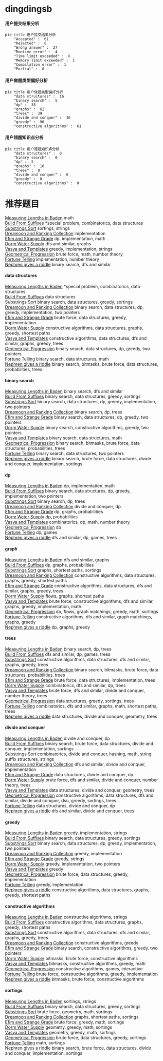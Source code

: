 # dingdingsb
<!-- tabs:start -->
#### **用户提交结果分析**

```mermaid
pie title 用户提交结果分析
    "Accepted" :  61
    "Rejected" :  0
    "Wrong answer" :  27
    "Runtime error" :  4
    "Time limit exceeded" :  6
    "Memory limit exceeded" :  1
    "Compilation error" :  1
    "Partial" :  0
```
#### **用户做题类型偏好分析**

```mermaid
pie title 用户做题类型偏好分析
    "data structures" :  16
    "binary search" :  5
    "dp" :  38
    "graphs" :  62
    "trees" :  39
    "divide and conquer" :  10
    "greedy" :  96
    "constructive algorithms" :  61
```
#### **用户错题知识点分析**

```mermaid
pie title 用户错题知识点分析
    "data structures" :  0
    "binary search" :  0
    "dp" :  5
    "graphs" :  10
    "trees" :  0
    "divide and conquer" :  0
    "greedy" :  0
    "constructive algorithms" :  0
```
<!-- tabs:end -->
# 推荐题目
[Measuring Lengths in Baden](http://codeforces.com/problemset/problem/125/A)		math		  
[Build From Suffixes](http://codeforces.com/problemset/problem/1488/H)		*special problem,
                        combinatorics,
                        data structures		  
[Substrings Sort](https://codeforces.com/contest/1489/problem/D)		sortings,
                        strings		  
[Dreamoon and Ranking Collection](http://codeforces.com/problemset/problem/1330/A)		implementation		  
[Efim and Strange Grade](https://codeforces.com/contest/719/problem/C)		dp,
                        implementation,
                        math		  
[Dorm Water Supply](https://codeforces.com/contest/108/problem/C)		dfs and similar,
                        graphs		  
[Vasya and Templates](https://codeforces.com/contest/1086/problem/C)		greedy,
                        implementation,
                        strings		  
[Geometrical Progression](http://codeforces.com/problemset/problem/758/F)		brute force,
                        math,
                        number theory		  
[Fortune Telling](http://codeforces.com/problemset/problem/59/B)		implementation,
                        number theory		  
[Nephren gives a riddle](https://codeforces.com/contest/897/problem/C)		binary search,
                        dfs and similar		  
<!-- tabs:start -->
#### **data structures**
[Measuring Lengths in Baden](http://codeforces.com/problemset/problem/1488/H)		*special problem,
                        combinatorics,
                        data structures		  
[Build From Suffixes](https://codeforces.com/contest/674/problem/G)		data structures		  
[Substrings Sort](http://codeforces.com/problemset/problem/754/D)		binary search,
                        data structures,
                        greedy,
                        sortings		  
[Dreamoon and Ranking Collection](http://codeforces.com/problemset/problem/777/C)		binary search,
                        data structures,
                        dp,
                        greedy,
                        implementation,
                        two pointers		  
[Efim and Strange Grade](http://codeforces.com/problemset/problem/1495/E)		brute force,
                        data structures,
                        greedy,
                        implementation		  
[Dorm Water Supply](http://codeforces.com/problemset/problem/525/D)		constructive algorithms,
                        data structures,
                        graphs,
                        greedy,
                        shortest paths		  
[Vasya and Templates](https://codeforces.com/contest/1287/problem/D)		constructive algorithms,
                        data structures,
                        dfs and similar,
                        graphs,
                        greedy,
                        trees		  
[Geometrical Progression](http://codeforces.com/problemset/problem/1492/C)		binary search,
                        data structures,
                        dp,
                        greedy,
                        two pointers		  
[Fortune Telling](http://codeforces.com/problemset/problem/1490/G)		binary search,
                        data structures,
                        math		  
[Nephren gives a riddle](http://codeforces.com/problemset/problem/1479/D)		binary search,
                        bitmasks,
                        brute force,
                        data structures,
                        probabilities,
                        trees		  
#### **binary search**
[Measuring Lengths in Baden](https://codeforces.com/contest/897/problem/C)		binary search,
                        dfs and similar		  
[Build From Suffixes](http://codeforces.com/problemset/problem/754/D)		binary search,
                        data structures,
                        greedy,
                        sortings		  
[Substrings Sort](http://codeforces.com/problemset/problem/777/C)		binary search,
                        data structures,
                        dp,
                        greedy,
                        implementation,
                        two pointers		  
[Dreamoon and Ranking Collection](http://codeforces.com/problemset/problem/932/D)		binary search,
                        dp,
                        trees		  
[Efim and Strange Grade](http://codeforces.com/problemset/problem/1492/C)		binary search,
                        data structures,
                        dp,
                        greedy,
                        two pointers		  
[Dorm Water Supply](http://codeforces.com/problemset/problem/1463/D)		binary search,
                        constructive algorithms,
                        greedy,
                        two pointers		  
[Vasya and Templates](http://codeforces.com/problemset/problem/1490/G)		binary search,
                        data structures,
                        math		  
[Geometrical Progression](http://codeforces.com/problemset/problem/1479/D)		binary search,
                        bitmasks,
                        brute force,
                        data structures,
                        probabilities,
                        trees		  
[Fortune Telling](http://codeforces.com/problemset/problem/1436/E)		binary search,
                        data structures,
                        two pointers		  
[Nephren gives a riddle](http://codeforces.com/problemset/problem/1461/D)		binary search,
                        brute force,
                        data structures,
                        divide and conquer,
                        implementation,
                        sortings		  
#### **dp**
[Measuring Lengths in Baden](https://codeforces.com/contest/719/problem/C)		dp,
                        implementation,
                        math		  
[Build From Suffixes](http://codeforces.com/problemset/problem/777/C)		binary search,
                        data structures,
                        dp,
                        greedy,
                        implementation,
                        two pointers		  
[Substrings Sort](http://codeforces.com/problemset/problem/932/D)		binary search,
                        dp,
                        trees		  
[Dreamoon and Ranking Collection](http://codeforces.com/problemset/problem/500/F)		divide and conquer,
                        dp		  
[Efim and Strange Grade](https://codeforces.com/contest/1314/problem/D)		dp,
                        graphs,
                        probabilities		  
[Dorm Water Supply](http://codeforces.com/problemset/problem/1172/C1)		dp,
                        probabilities		  
[Vasya and Templates](http://codeforces.com/problemset/problem/893/E)		combinatorics,
                        dp,
                        math,
                        number theory		  
[Geometrical Progression](http://codeforces.com/problemset/problem/698/A)		dp		  
[Fortune Telling](http://codeforces.com/problemset/problem/1382/B)		dp,
                        games		  
[Nephren gives a riddle](https://codeforces.com/contest/1405/problem/D)		dfs and similar,
                        dp,
                        games,
                        trees		  
#### **graph**
[Measuring Lengths in Baden](https://codeforces.com/contest/108/problem/C)		dfs and similar,
                        graphs		  
[Build From Suffixes](https://codeforces.com/contest/1314/problem/D)		dp,
                        graphs,
                        probabilities		  
[Substrings Sort](http://codeforces.com/problemset/problem/1422/D)		graphs,
                        shortest paths,
                        sortings		  
[Dreamoon and Ranking Collection](http://codeforces.com/problemset/problem/525/D)		constructive algorithms,
                        data structures,
                        graphs,
                        greedy,
                        shortest paths		  
[Efim and Strange Grade](https://codeforces.com/contest/1287/problem/D)		constructive algorithms,
                        data structures,
                        dfs and similar,
                        graphs,
                        greedy,
                        trees		  
[Dorm Water Supply](http://codeforces.com/problemset/problem/1307/G)		flows,
                        graphs,
                        shortest paths		  
[Vasya and Templates](http://codeforces.com/problemset/problem/1487/C)		brute force,
                        constructive algorithms,
                        dfs and similar,
                        graphs,
                        greedy,
                        implementation,
                        math		  
[Geometrical Progression](http://codeforces.com/problemset/problem/1437/C)		dp,
                        flows,
                        graph matchings,
                        greedy,
                        math,
                        sortings		  
[Fortune Telling](http://codeforces.com/problemset/problem/1470/D)		constructive algorithms,
                        dfs and similar,
                        graph matchings,
                        graphs,
                        greedy		  
[Nephren gives a riddle](http://codeforces.com/problemset/problem/1476/C)		dp,
                        graphs,
                        greedy		  
#### **trees**
[Measuring Lengths in Baden](http://codeforces.com/problemset/problem/932/D)		binary search,
                        dp,
                        trees		  
[Build From Suffixes](https://codeforces.com/contest/1405/problem/D)		dfs and similar,
                        dp,
                        games,
                        trees		  
[Substrings Sort](https://codeforces.com/contest/1287/problem/D)		constructive algorithms,
                        data structures,
                        dfs and similar,
                        graphs,
                        greedy,
                        trees		  
[Dreamoon and Ranking Collection](http://codeforces.com/problemset/problem/1479/D)		binary search,
                        bitmasks,
                        brute force,
                        data structures,
                        probabilities,
                        trees		  
[Efim and Strange Grade](http://codeforces.com/problemset/problem/1511/C)		brute force,
                        data structures,
                        implementation,
                        trees		  
[Dorm Water Supply](http://codeforces.com/problemset/problem/1499/F)		combinatorics,
                        dfs and similar,
                        dp,
                        trees		  
[Vasya and Templates](http://codeforces.com/problemset/problem/1491/E)		brute force,
                        dfs and similar,
                        divide and conquer,
                        number theory,
                        trees		  
[Geometrical Progression](http://codeforces.com/problemset/problem/1466/D)		data structures,
                        greedy,
                        sortings,
                        trees		  
[Fortune Telling](http://codeforces.com/problemset/problem/1495/D)		combinatorics,
                        dfs and similar,
                        graphs,
                        math,
                        shortest paths,
                        trees		  
[Nephren gives a riddle](http://codeforces.com/problemset/problem/1303/G)		data structures,
                        divide and conquer,
                        geometry,
                        trees		  
#### **divide and conquer**
[Measuring Lengths in Baden](http://codeforces.com/problemset/problem/500/F)		divide and conquer,
                        dp		  
[Build From Suffixes](http://codeforces.com/problemset/problem/1461/D)		binary search,
                        brute force,
                        data structures,
                        divide and conquer,
                        implementation,
                        sortings		  
[Substrings Sort](http://codeforces.com/problemset/problem/1466/G)		combinatorics,
                        divide and conquer,
                        hashing,
                        math,
                        string suffix structures,
                        strings		  
[Dreamoon and Ranking Collection](http://codeforces.com/problemset/problem/1490/D)		dfs and similar,
                        divide and conquer,
                        implementation		  
[Efim and Strange Grade](https://codeforces.com/contest/1483/problem/C)		data structures,
                        divide and conquer,
                        dp		  
[Dorm Water Supply](http://codeforces.com/problemset/problem/1491/E)		brute force,
                        dfs and similar,
                        divide and conquer,
                        number theory,
                        trees		  
[Vasya and Templates](http://codeforces.com/problemset/problem/1303/G)		data structures,
                        divide and conquer,
                        geometry,
                        trees		  
[Geometrical Progression](http://codeforces.com/problemset/problem/1494/D)		constructive algorithms,
                        data structures,
                        dfs and similar,
                        divide and conquer,
                        dsu,
                        greedy,
                        sortings,
                        trees		  
[Fortune Telling](http://codeforces.com/problemset/problem/1482/E)		data structures,
                        divide and conquer,
                        dp		  
[Nephren gives a riddle](http://codeforces.com/problemset/problem/566/C)		dfs and similar,
                        divide and conquer,
                        trees		  
#### **greedy**
[Measuring Lengths in Baden](https://codeforces.com/contest/1086/problem/C)		greedy,
                        implementation,
                        strings		  
[Build From Suffixes](http://codeforces.com/problemset/problem/754/D)		binary search,
                        data structures,
                        greedy,
                        sortings		  
[Substrings Sort](http://codeforces.com/problemset/problem/777/C)		binary search,
                        data structures,
                        dp,
                        greedy,
                        implementation,
                        two pointers		  
[Dreamoon and Ranking Collection](http://codeforces.com/problemset/problem/596/B)		greedy,
                        implementation		  
[Efim and Strange Grade](http://codeforces.com/problemset/problem/1153/C)		greedy,
                        strings		  
[Dorm Water Supply](http://codeforces.com/problemset/problem/381/A)		greedy,
                        implementation,
                        two pointers		  
[Vasya and Templates](http://codeforces.com/problemset/problem/33/C)		greedy		  
[Geometrical Progression](http://codeforces.com/problemset/problem/1495/E)		brute force,
                        data structures,
                        greedy,
                        implementation		  
[Fortune Telling](http://codeforces.com/problemset/problem/1000/A)		greedy,
                        implementation		  
[Nephren gives a riddle](http://codeforces.com/problemset/problem/525/D)		constructive algorithms,
                        data structures,
                        graphs,
                        greedy,
                        shortest paths		  
#### **constructive algorithms**
[Measuring Lengths in Baden](http://codeforces.com/problemset/problem/766/A)		constructive algorithms,
                        strings		  
[Build From Suffixes](http://codeforces.com/problemset/problem/525/D)		constructive algorithms,
                        data structures,
                        graphs,
                        greedy,
                        shortest paths		  
[Substrings Sort](https://codeforces.com/contest/1287/problem/D)		constructive algorithms,
                        data structures,
                        dfs and similar,
                        graphs,
                        greedy,
                        trees		  
[Dreamoon and Ranking Collection](http://codeforces.com/problemset/problem/1493/A)		constructive algorithms,
                        greedy		  
[Efim and Strange Grade](http://codeforces.com/problemset/problem/1463/D)		binary search,
                        constructive algorithms,
                        greedy,
                        two pointers		  
[Dorm Water Supply](https://codeforces.com/contest/1456/problem/B)		bitmasks,
                        brute force,
                        constructive algorithms		  
[Vasya and Templates](http://codeforces.com/problemset/problem/1492/D)		bitmasks,
                        constructive algorithms,
                        greedy,
                        math		  
[Geometrical Progression](https://codeforces.com/contest/1504/problem/D)		constructive algorithms,
                        games,
                        interactive		  
[Fortune Telling](https://codeforces.com/contest/1483/problem/A)		brute force,
                        constructive algorithms,
                        greedy,
                        implementation		  
[Nephren gives a riddle](https://codeforces.com/contest/1457/problem/D)		bitmasks,
                        brute force,
                        constructive algorithms		  
#### **sortings**
[Measuring Lengths in Baden](https://codeforces.com/contest/1489/problem/D)		sortings,
                        strings		  
[Build From Suffixes](http://codeforces.com/problemset/problem/754/D)		binary search,
                        data structures,
                        greedy,
                        sortings		  
[Substrings Sort](http://codeforces.com/problemset/problem/460/E)		brute force,
                        geometry,
                        math,
                        sortings		  
[Dreamoon and Ranking Collection](http://codeforces.com/problemset/problem/1422/D)		graphs,
                        shortest paths,
                        sortings		  
[Efim and Strange Grade](http://codeforces.com/problemset/problem/1272/A)		brute force,
                        greedy,
                        math,
                        sortings		  
[Dorm Water Supply](https://codeforces.com/contest/1496/problem/C)		geometry,
                        greedy,
                        math,
                        sortings		  
[Vasya and Templates](http://codeforces.com/problemset/problem/1495/A)		geometry,
                        greedy,
                        math,
                        sortings		  
[Geometrical Progression](http://codeforces.com/problemset/problem/1497/A)		brute force,
                        data structures,
                        greedy,
                        sortings		  
[Fortune Telling](http://codeforces.com/problemset/problem/1427/A)		math,
                        sortings		  
[Nephren gives a riddle](http://codeforces.com/problemset/problem/1461/D)		binary search,
                        brute force,
                        data structures,
                        divide and conquer,
                        implementation,
                        sortings		  
<!-- tabs:end -->
